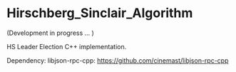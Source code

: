 Hirschberg_Sinclair_Algorithm  
=============================
(Development in progress ... )

HS Leader Election C++ implementation.

Dependency:
libjson-rpc-cpp: https://github.com/cinemast/libjson-rpc-cpp
